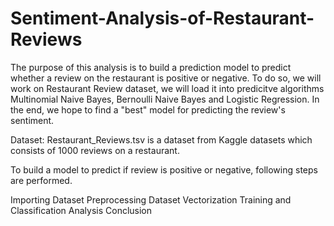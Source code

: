 # Sentiment-Analysis-of-Restaurant-Reviews
The purpose of this analysis is to build a prediction model to predict whether a review on the restaurant is positive or negative. To do so, we will work on Restaurant Review dataset, we will load it into predicitve algorithms Multinomial Naive Bayes, Bernoulli Naive Bayes and Logistic Regression. In the end, we hope to find a "best" model for predicting the review's sentiment.

Dataset: Restaurant_Reviews.tsv is a dataset from Kaggle datasets which consists of 1000 reviews on a restaurant.

To build a model to predict if review is positive or negative, following steps are performed.

Importing Dataset
Preprocessing Dataset
Vectorization
Training and Classification
Analysis Conclusion
